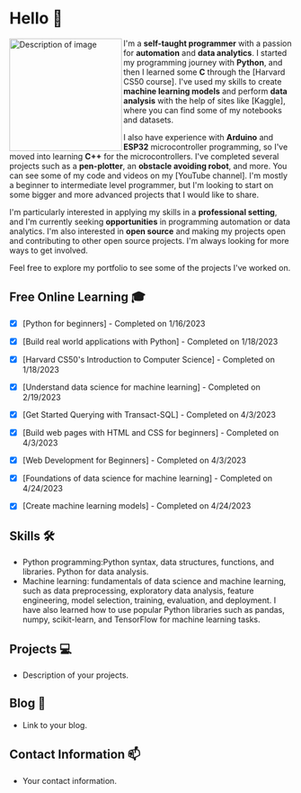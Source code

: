 # Hello 👋

<img src="005.jpg" alt="Description of image" width=200px align="left">

I'm a **self-taught programmer** with a passion for **automation** and **data analytics**. I started my programming journey with **Python**, and then I learned some **C** through the [Harvard CS50 course]. I've used my skills to create **machine learning models** and perform **data analysis** with the help of sites like [Kaggle], where you can find some of my notebooks and datasets.

I also have experience with **Arduino** and **ESP32** microcontroller programming, so I've moved into learning **C++** for the microcontrollers. I've completed several projects such as a **pen-plotter**, an **obstacle avoiding robot**, and more. You can see some of my code and videos on my [YouTube channel]. I'm mostly a beginner to intermediate level programmer, but I'm looking to start on some bigger and more advanced projects that I would like to share.

I'm particularly interested in applying my skills in a **professional setting**, and I'm currently seeking **opportunities** in programming automation or data analytics. I'm also interested in **open source** and making my projects open and contributing to other open source projects. I'm always looking for more ways to get involved.

Feel free to explore my portfolio to see some of the projects I've worked on.

## Free Online Learning 🎓

- [x] [Python for beginners] - Completed on 1/16/2023
- [x] [Build real world applications with Python] - Completed on 1/18/2023
- [x] [Harvard CS50's Introduction to Computer Science] - Completed on 1/18/2023
- [x] [Understand data science for machine learning] - Completed on 2/19/2023
- [x] [Get Started Querying with Transact-SQL] - Completed on 4/3/2023
- [x] [Build web pages with HTML and CSS for beginners] - Completed on 4/3/2023
- [x] [Web Development for Beginners] - Completed on 4/3/2023
- [x] [Foundations of data science for machine learning] - Completed on 4/24/2023
- [x] [Create machine learning models] - Completed on 4/24/2023


## Skills 🛠️

- Python programming:Python syntax, data structures, functions, and libraries. Python for data analysis. 
- Machine learning: fundamentals of data science and machine learning, such as data preprocessing, exploratory data analysis, feature engineering, model selection, training, evaluation, and deployment. I have also learned how to use popular Python libraries such as pandas, numpy, scikit-learn, and TensorFlow for machine learning tasks.

## Projects 💻

- Description of your projects.

## Blog 📝

- Link to your blog.

## Contact Information 📫

- Your contact information.

